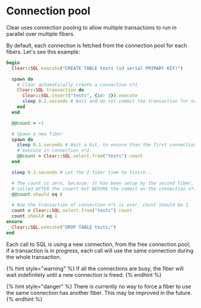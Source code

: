 # Connection pool

Clear uses connection pooling to allow multiple transactions to run in parallel over multiple fibers.

By default, each connection is fetched from the connection pool for each fibers. Let's see this example:

```ruby
begin
  Clear::SQL.execute("CREATE TABLE tests (id serial PRIMARY KEY)")

  spawn do
    # Clear automatically create a connection nº1 
    Clear::SQL.transaction do
      Clear::SQL.insert("tests", {id: 1}).execute
      sleep 0.2.seconds # Wait and do not commit the transaction for now
    end
  end

  @@count = -1

  # Spawn a new fiber
  spawn do
    sleep 0.1.seconds # Wait a bit, to ensure than the first connection is inside a transaction
    # execute in connection nº2
    @@count = Clear::SQL.select.from("tests").count
  end

  sleep 0.3.seconds # Let the 2 fiber time to finish...

  # The count is zero, because: it has been setup by the second fiber, which
  # called AFTER the insert but BEFORE the commit on the connection nº1
  @@count.should eq 0 

  # Now the transaction of connection nº1 is over, count should be 1
  count = Clear::SQL.select.from("tests").count
  count.should eq 1
ensure
  Clear::SQL.execute("DROP TABLE tests;")
end
```

Each call to SQL is using a new connection, from the free connection pool; if a transaction is in progress, each call will use the same connection during the whole transaction.

{% hint style="warning" %}
If all the connections are busy, the fiber will wait indefinitely until a new connection is freed.
{% endhint %}

{% hint style="danger" %}
There is currently no way to force a fiber to use the same connection has another fiber. This may be improved in the future.
{% endhint %}

